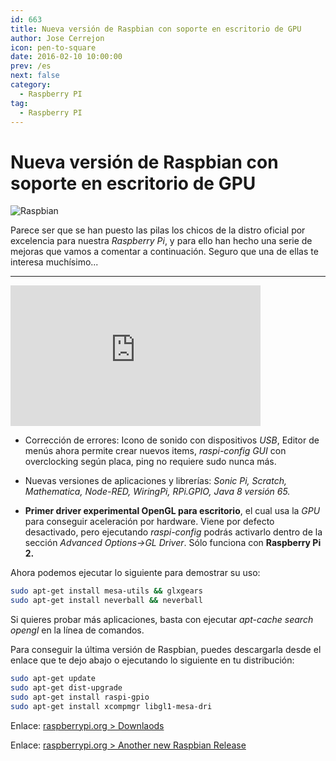 ```yaml
---
id: 663
title: Nueva versión de Raspbian con soporte en escritorio de GPU
author: Jose Cerrejon
icon: pen-to-square
date: 2016-02-10 10:00:00
prev: /es
next: false
category:
  - Raspberry PI
tag:
  - Raspberry PI
---
```


# Nueva versión de Raspbian con soporte en escritorio de GPU

![Raspbian](/images/raspbian.jpg)

Parece ser que se han puesto las pilas los chicos de la distro oficial por excelencia para nuestra *Raspberry Pi*, y para ello han hecho una serie de mejoras que vamos a comentar a continuación. Seguro que una de ellas te interesa muchísimo...

- - -
<iframe width="400" height="225" src="https://www.youtube.com/embed/WMfgXOHWAnc?rel=0&amp;showinfo=0" frameborder="0" allowfullscreen></iframe>

* Corrección de errores: Icono de sonido con dispositivos *USB*, Editor de menús ahora permite crear nuevos items, *raspi-config GUI* con overclocking según placa, ping no requiere sudo nunca más.

* Nuevas versiones de aplicaciones y librerías: *Sonic Pi, Scratch, Mathematica, Node-RED, WiringPi, RPi.GPIO, Java 8 versión 65.*

* **Primer driver experimental OpenGL para escritorio**, el cual usa la *GPU* para conseguir aceleración por hardware. Viene por defecto desactivado, pero ejecutando *raspi-config* podrás activarlo dentro de la sección *Advanced Options->GL Driver*. Sólo funciona con **Raspberry Pi 2.**

Ahora podemos ejecutar lo siguiente para demostrar su uso:

```bash
sudo apt-get install mesa-utils && glxgears
sudo apt-get install neverball && neverball
```

Si quieres probar más aplicaciones, basta con ejecutar *apt-cache search opengl* en la línea de comandos.

Para conseguir la última versión de Raspbian, puedes descargarla desde el enlace que te dejo abajo o ejecutando lo siguiente en tu distribución:

```bash
sudo apt-get update
sudo apt-get dist-upgrade
sudo apt-get install raspi-gpio
sudo apt-get install xcompmgr libgl1-mesa-dri
```

Enlace: [raspberrypi.org > Downlaods](https://www.raspberrypi.org/downloads/)

Enlace: [raspberrypi.org > Another new Raspbian Release](https://www.raspberrypi.org/blog/another-new-raspbian-release/)
